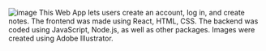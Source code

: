 ![image](https://github.com/user-attachments/assets/b873316f-4826-48c1-b266-7bdd681c1306)
This Web App lets users create an account, log in, and create notes. 
The frontend was made using React, HTML, CSS. 
The backend was coded using JavaScript, Node.js, as well as other packages. 
Images were created using Adobe Illustrator.

